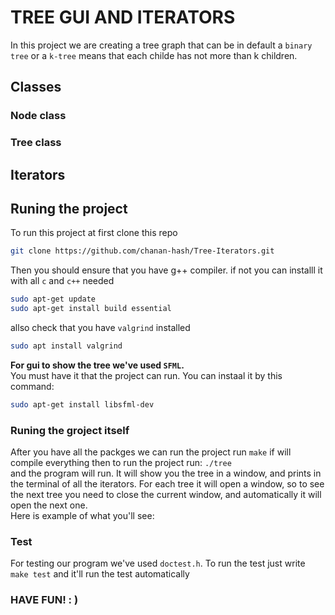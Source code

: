 # TREE GUI AND ITERATORS

In this project we are creating a tree graph that can be in default a `binary tree` or a   `k-tree` means that each childe has not more than k children.

## Classes
### Node class
### Tree class

## Iterators

## Runing the project
To run this project at first clone this repo
```bash
git clone https://github.com/chanan-hash/Tree-Iterators.git
```

Then you should ensure that you have g++ compiler. if not you can installl it with all `c` and `c++` needed
```bash
sudo apt-get update
sudo apt-get install build essential
``` 
allso check that you have `valgrind` installed
```bash
sudo apt install valgrind
```
**For gui to show the tree we've used `SFML`.**  
You must have it that the project can run.  You can instaal it by this command:
```bash
sudo apt-get install libsfml-dev
```
### Runing the groject itself
After you have all the packges
we can run the project
run `make`
if will compile everything
then to run the project run:
`./tree`  
and the program will run.
It will show you the tree in a window, and prints in the terminal of all the iterators.
For each tree it will open a window, so to see the next tree you need to close the current window, and automatically it will open the next one.  
Here is example of what you'll see:

### Test
For testing our program we've used `doctest.h`.
To run the test just write
`make test` and it'll run the test automatically

### HAVE FUN! : ) 